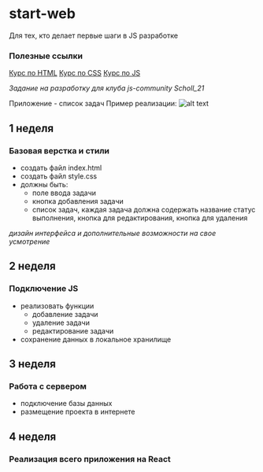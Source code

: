 # start-web
Для тех, кто делает первые шаги в JS разработке

### Полезные ссылки
[Курс по HTML](https://code-basics.com/ru/languages/html)
[Курс по CSS](https://code-basics.com/ru/languages/css)
[Курс по JS](https://code-basics.com/ru/languages/javascript)

_Задание на разработку для клуба js-community Scholl_21_

Приложение - список задач
Пример реализации:
![alt text](https://i.stack.imgur.com/thsNp.jpg)

## 1 неделя

### Базовая верстка и стили

- создать файл index.html
- создать файл style.css
- должны быть:
  - поле ввода задачи
  - кнопка добавления задачи
  - список задач, каждая задача должна содержать название статус выполнения, кнопка для редактирования, кнопка для удаления

_дизайн интерфейса и дополнительные возможности на свое усмотрение_

## 2 неделя

### Подключение JS

- реализовать функции
  - добавление задачи
  - удаление задачи
  - редактирование задачи
- сохранение данных в локальное хранилище

## 3 неделя

### Работа с сервером

- подключение базы данных
- размещение проекта в интернете

## 4 неделя

### Реализация всего приложения на React
